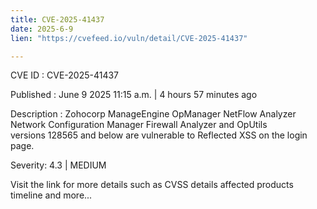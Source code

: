 ```yaml
---
title: CVE-2025-41437
date: 2025-6-9
lien: "https://cvefeed.io/vuln/detail/CVE-2025-41437"

---
```


CVE ID : CVE-2025-41437

Published :  June 9
2025
11:15 a.m. | 4 hours
57 minutes ago

Description : Zohocorp ManageEngine OpManager
NetFlow Analyzer
Network Configuration Manager
Firewall Analyzer and OpUtils versions 128565 and below are vulnerable to Reflected XSS on the login page.

Severity: 4.3 | MEDIUM

Visit the link for more details
such as CVSS details
affected products
timeline
and more...
